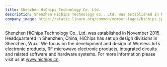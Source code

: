 ```yaml
---
title: Shenzhen HiChips Technology Co. Ltd.
description: Shenzhen HiChips Technology Co., Ltd. was established in November 2015. Headquartered in Shenzhen, China, HiChips has set up design divisions in Shenzhen, Wuxi. We focus on the development and design of Wireless IoTs electronic products, RF microwave electronic products, integrated circuits and related software and hardware systems. For more information please visit us at www.hichips.cn.
company_image: https://static.linaro.org/common/member-logos/hichips.jpg
---
```

Shenzhen HiChips Technology Co., Ltd. was established in November 2015. Headquartered in Shenzhen, China, HiChips has set up design divisions in Shenzhen, Wuxi. We focus on the development and design of Wireless IoTs electronic products, RF microwave electronic products, integrated circuits and related software and hardware systems. For more information please visit us at www.hichips.cn.
